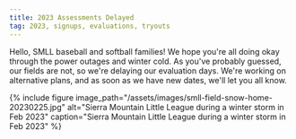```yaml
---
title: 2023 Assessments Delayed
tag: 2023, signups, evaluations, tryouts
---
```


Hello, SMLL baseball and softball families! We hope you're all
doing okay through the power outages and winter cold. As you've
probably guessed, our fields are not, so we're delaying our
evaluation days. We're working on alternative plans, and as soon
as we have new dates, we'll let you all know.

{% include figure image_path="/assets/images/smll-field-snow-home-20230225.jpg"
   alt="Sierra Mountain Little League during a winter storm in Feb 2023"
   caption="Sierra Mountain Little League during a winter storm in Feb 2023"
%}
